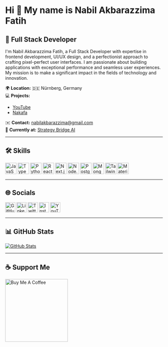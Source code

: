# Hi 👋 My name is Nabil Akbarazzima Fatih

## 🚀 Full Stack Developer

I'm Nabil Akbarazzima Fatih, a Full Stack Developer with expertise in frontend development, UI/UX design, and a perfectionist approach to crafting pixel-perfect user interfaces. I am passionate about building applications with exceptional performance and seamless user experiences. My mission is to make a significant impact in the fields of technology and innovation.

🌍 **Location:** 🇩🇪 Nürnberg, Germany  
💻 **Projects:**  
- [YouTube](https://www.youtube.com/@nakafaa)  
- [Nakafa](https://nakafa.com)

✉️ **Contact:** [nabilakbarazzima@gmail.com](mailto:nabilakbarazzima@gmail.com)  
💼 **Currently at:** [Strategy Bridge AI](https://www.strategybridge.ai/)

---

## 🛠 Skills

<p align="left">
  <img src="https://raw.githubusercontent.com/danielcranney/readme-generator/main/public/icons/skills/javascript-colored.svg" width="36" height="36" alt="JavaScript" />
  <img src="https://raw.githubusercontent.com/danielcranney/readme-generator/main/public/icons/skills/typescript-colored.svg" width="36" height="36" alt="TypeScript" />
  <img src="https://raw.githubusercontent.com/danielcranney/readme-generator/main/public/icons/skills/python-colored.svg" width="36" height="36" alt="Python" />
  <img src="https://raw.githubusercontent.com/danielcranney/readme-generator/main/public/icons/skills/react-colored.svg" width="36" height="36" alt="React" />
  <img src="https://raw.githubusercontent.com/danielcranney/readme-generator/main/public/icons/skills/nextjs-colored.svg" width="36" height="36" alt="Next.js" />
  <img src="https://raw.githubusercontent.com/danielcranney/readme-generator/main/public/icons/skills/nodejs-colored.svg" width="36" height="36" alt="Node.js" />
  <img src="https://raw.githubusercontent.com/danielcranney/readme-generator/main/public/icons/skills/postgresql-colored.svg" width="36" height="36" alt="PostgreSQL" />
  <img src="https://raw.githubusercontent.com/danielcranney/readme-generator/main/public/icons/skills/mongodb-colored.svg" width="36" height="36" alt="MongoDB" />
  <img src="https://raw.githubusercontent.com/danielcranney/readme-generator/main/public/icons/skills/tailwindcss-colored.svg" width="36" height="36" alt="Tailwind CSS" />
  <img src="https://raw.githubusercontent.com/danielcranney/readme-generator/main/public/icons/skills/materialui-colored.svg" width="36" height="36" alt="Material UI" />
</p>

---

## 🌐 Socials

<p align="left">
  <a href="https://github.com/nabilfatih" target="_blank" rel="noreferrer"><img src="https://raw.githubusercontent.com/danielcranney/readme-generator/main/public/icons/socials/github.svg" width="32" height="32" alt="GitHub" /></a>
  <a href="https://linkedin.com/in/nabilfatih" target="_blank" rel="noreferrer"><img src="https://raw.githubusercontent.com/danielcranney/readme-generator/main/public/icons/socials/linkedin.svg" width="32" height="32" alt="LinkedIn" /></a>
  <a href="https://twitter.com/nabilfatih_" target="_blank" rel="noreferrer"><img src="https://raw.githubusercontent.com/danielcranney/readme-generator/main/public/icons/socials/twitter.svg" width="32" height="32" alt="Twitter" /></a>
  <a href="https://instagram.com/nabilfatih_" target="_blank" rel="noreferrer"><img src="https://raw.githubusercontent.com/danielcranney/readme-generator/main/public/icons/socials/instagram.svg" width="32" height="32" alt="Instagram" /></a>
  <a href="https://www.youtube.com/@nakafaa" target="_blank" rel="noreferrer"><img src="https://raw.githubusercontent.com/danielcranney/readme-generator/main/public/icons/socials/youtube.svg" width="32" height="32" alt="YouTube" /></a>
</p>

---

## 📊 GitHub Stats

<p align="left">
  <a href="https://github.com/nabilfatih"><img src="https://github-readme-stats.vercel.app/api?username=nabilfatih&show_icons=true&hide=&count_private=true&title_color=a855f7&text_color=3382ed&icon_color=ec4899&bg_color=0d1117&hide_border=true&show_icons=true" alt="GitHub Stats" /></a>
</p>

---

## ☕ Support Me

<a href="https://www.buymeacoffee.com/nabilfatih"><img src="https://cdn.buymeacoffee.com/buttons/v2/default-yellow.png" width="200" alt="Buy Me A Coffee" /></a>
